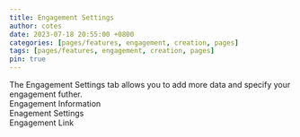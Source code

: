 ```yaml
---
title: Engagement Settings
author: cotes
date: 2023-07-18 20:55:00 +0800
categories: [pages/features, engagement, creation, pages]
tags: [pages/features, engagement, creation, pages]
pin: true
---
```


The Engagement Settings tab allows you to add more data and specify your engagement futher.  
Engagement Information  
Enagement Settings  
Engagement Link 
